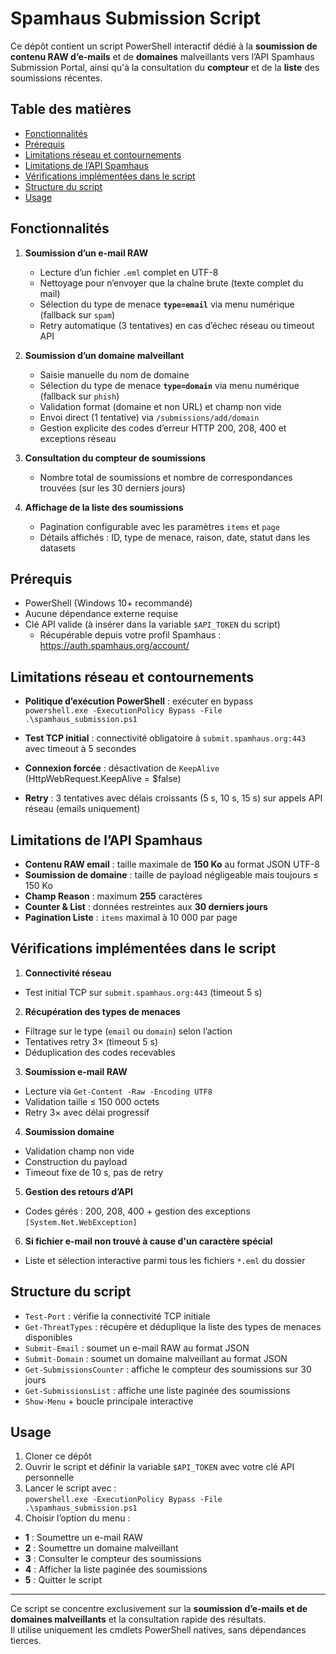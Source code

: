 # Spamhaus Submission Script

Ce dépôt contient un script PowerShell interactif dédié à la **soumission de contenu RAW d’e-mails** et de **domaines** malveillants vers l’API Spamhaus Submission Portal, ainsi qu'à la consultation du **compteur** et de la **liste** des soumissions récentes.

## Table des matières

- [Fonctionnalités](#fonctionnalités)  
- [Prérequis](#prérequis)  
- [Limitations réseau et contournements](#limitations-réseau-et-contournements)  
- [Limitations de l’API Spamhaus](#limitations-de-lapi-spamhaus)  
- [Vérifications implémentées dans le script](#vérifications-implémentées-dans-le-script)  
- [Structure du script](#structure-du-script)  
- [Usage](#usage)  

## Fonctionnalités

1. **Soumission d’un e-mail RAW**  
   - Lecture d’un fichier `.eml` complet en UTF-8  
   - Nettoyage pour n’envoyer que la chaîne brute (texte complet du mail)  
   - Sélection du type de menace **`type=email`** via menu numérique (fallback sur `spam`)  
   - Retry automatique (3 tentatives) en cas d’échec réseau ou timeout API  

2. **Soumission d’un domaine malveillant**  
   - Saisie manuelle du nom de domaine  
   - Sélection du type de menace **`type=domain`** via menu numérique (fallback sur `phish`)  
   - Validation format (domaine et non URL) et champ non vide
   - Envoi direct (1 tentative) via `/submissions/add/domain`  
   - Gestion explicite des codes d’erreur HTTP 200, 208, 400 et exceptions réseau  

3. **Consultation du compteur de soumissions**  
   - Nombre total de soumissions et nombre de correspondances trouvées (sur les 30 derniers jours)  

4. **Affichage de la liste des soumissions**  
   - Pagination configurable avec les paramètres `items` et `page`  
   - Détails affichés : ID, type de menace, raison, date, statut dans les datasets  

## Prérequis

- PowerShell (Windows 10+ recommandé)  
- Aucune dépendance externe requise  
- Clé API valide (à insérer dans la variable `$API_TOKEN` du script)  
  - Récupérable depuis votre profil Spamhaus : https://auth.spamhaus.org/account/

## Limitations réseau et contournements

- **Politique d’exécution PowerShell** : exécuter en bypass  
`powershell.exe -ExecutionPolicy Bypass -File .\spamhaus_submission.ps1`

- **Test TCP initial** : connectivité obligatoire à `submit.spamhaus.org:443` avec timeout à 5 secondes  
- **Connexion forcée** : désactivation de `KeepAlive` (HttpWebRequest.KeepAlive = $false)  
- **Retry** : 3 tentatives avec délais croissants (5 s, 10 s, 15 s) sur appels API réseau (emails uniquement)  

## Limitations de l’API Spamhaus

- **Contenu RAW email** : taille maximale de **150 Ko** au format JSON UTF-8  
- **Soumission de domaine** : taille de payload négligeable mais toujours ≤ 150 Ko  
- **Champ Reason** : maximum **255** caractères  
- **Counter & List** : données restreintes aux **30 derniers jours**  
- **Pagination Liste** : `items` maximal à 10 000 par page  

## Vérifications implémentées dans le script

1. **Connectivité réseau**  
 - Test initial TCP sur `submit.spamhaus.org:443` (timeout 5 s)  
2. **Récupération des types de menaces**  
 - Filtrage sur le type (`email` ou `domain`) selon l’action  
 - Tentatives retry 3× (timeout 5 s)  
 - Déduplication des codes recevables  
3. **Soumission e-mail RAW**  
 - Lecture via `Get-Content -Raw -Encoding UTF8`  
 - Validation taille ≤ 150 000 octets  
 - Retry 3× avec délai progressif  
4. **Soumission domaine**  
 - Validation champ non vide  
 - Construction du payload  
 - Timeout fixe de 10 s, pas de retry  
5. **Gestion des retours d’API**  
 - Codes gérés : 200, 208, 400 + gestion des exceptions `[System.Net.WebException]`  
6. **Si fichier e-mail non trouvé à cause d'un caractère spécial**  
 - Liste et sélection interactive parmi tous les fichiers `*.eml` du dossier  

## Structure du script

- `Test-Port` : vérifie la connectivité TCP initiale  
- `Get-ThreatTypes` : récupère et déduplique la liste des types de menaces disponibles  
- `Submit-Email` : soumet un e-mail RAW au format JSON  
- `Submit-Domain` : soumet un domaine malveillant au format JSON  
- `Get-SubmissionsCounter` : affiche le compteur des soumissions sur 30 jours  
- `Get-SubmissionsList` : affiche une liste paginée des soumissions  
- `Show-Menu` + boucle principale interactive  

## Usage

1. Cloner ce dépôt  
2. Ouvrir le script et définir la variable `$API_TOKEN` avec votre clé API personnelle  
3. Lancer le script avec :  
`powershell.exe -ExecutionPolicy Bypass -File .\spamhaus_submission.ps1`
4. Choisir l’option du menu :  
- **1** : Soumettre un e-mail RAW  
- **2** : Soumettre un domaine malveillant  
- **3** : Consulter le compteur des soumissions  
- **4** : Afficher la liste paginée des soumissions  
- **5** : Quitter le script  

---

Ce script se concentre exclusivement sur la **soumission d’e-mails et de domaines malveillants** et la consultation rapide des résultats.  
Il utilise uniquement les cmdlets PowerShell natives, sans dépendances tierces.
